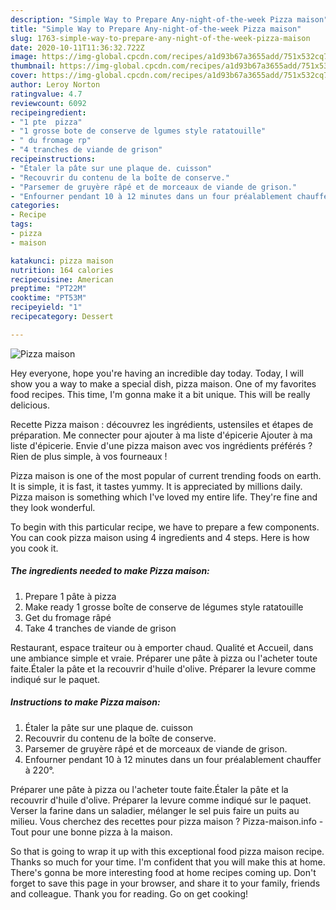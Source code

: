 ```yaml
---
description: "Simple Way to Prepare Any-night-of-the-week Pizza maison"
title: "Simple Way to Prepare Any-night-of-the-week Pizza maison"
slug: 1763-simple-way-to-prepare-any-night-of-the-week-pizza-maison
date: 2020-10-11T11:36:32.722Z
image: https://img-global.cpcdn.com/recipes/a1d93b67a3655add/751x532cq70/pizza-maison-photo-principale-de-la-recette.jpg
thumbnail: https://img-global.cpcdn.com/recipes/a1d93b67a3655add/751x532cq70/pizza-maison-photo-principale-de-la-recette.jpg
cover: https://img-global.cpcdn.com/recipes/a1d93b67a3655add/751x532cq70/pizza-maison-photo-principale-de-la-recette.jpg
author: Leroy Norton
ratingvalue: 4.7
reviewcount: 6092
recipeingredient:
- "1 pte  pizza"
- "1 grosse bote de conserve de lgumes style ratatouille"
- " du fromage rp"
- "4 tranches de viande de grison"
recipeinstructions:
- "Étaler la pâte sur une plaque de. cuisson"
- "Recouvrir du contenu de la boîte de conserve."
- "Parsemer de gruyère râpé et de morceaux de viande de grison."
- "Enfourner pendant 10 à 12 minutes dans un four préalablement chauffer à 220°."
categories:
- Recipe
tags:
- pizza
- maison

katakunci: pizza maison 
nutrition: 164 calories
recipecuisine: American
preptime: "PT22M"
cooktime: "PT53M"
recipeyield: "1"
recipecategory: Dessert

---
```



![Pizza maison](https://img-global.cpcdn.com/recipes/a1d93b67a3655add/751x532cq70/pizza-maison-photo-principale-de-la-recette.jpg)

Hey everyone, hope you're having an incredible day today. Today, I will show you a way to make a special dish, pizza maison. One of my favorites food recipes. This time, I'm gonna make it a bit unique. This will be really delicious.

Recette Pizza maison : découvrez les ingrédients, ustensiles et étapes de préparation. Me connecter pour ajouter à ma liste d&#39;épicerie Ajouter à ma liste d&#39;épicerie. Envie d&#39;une pizza maison avec vos ingrédients préférés ? Rien de plus simple, à vos fourneaux !

Pizza maison is one of the most popular of current trending foods on earth. It is simple, it is fast, it tastes yummy. It is appreciated by millions daily. Pizza maison is something which I've loved my entire life. They're fine and they look wonderful.


To begin with this particular recipe, we have to prepare a few components. You can cook pizza maison using 4 ingredients and 4 steps. Here is how you cook it.

<!--inarticleads1-->

##### The ingredients needed to make Pizza maison:

1. Prepare 1 pâte à pizza
1. Make ready 1 grosse boîte de conserve de légumes style ratatouille
1. Get  du fromage râpé
1. Take 4 tranches de viande de grison


Restaurant, espace traiteur ou à emporter chaud. Qualité et Accueil, dans une ambiance simple et vraie. Préparer une pâte à pizza ou l&#39;acheter toute faite.Étaler la pâte et la recouvrir d&#39;huile d&#39;olive. Préparer la levure comme indiqué sur le paquet. 

<!--inarticleads2-->

##### Instructions to make Pizza maison:

1. Étaler la pâte sur une plaque de. cuisson
1. Recouvrir du contenu de la boîte de conserve.
1. Parsemer de gruyère râpé et de morceaux de viande de grison.
1. Enfourner pendant 10 à 12 minutes dans un four préalablement chauffer à 220°.


Préparer une pâte à pizza ou l&#39;acheter toute faite.Étaler la pâte et la recouvrir d&#39;huile d&#39;olive. Préparer la levure comme indiqué sur le paquet. Verser la farine dans un saladier, mélanger le sel puis faire un puits au milieu. Vous cherchez des recettes pour pizza maison ? Pizza-maison.info - Tout pour une bonne pizza à la maison. 

So that is going to wrap it up with this exceptional food pizza maison recipe. Thanks so much for your time. I'm confident that you will make this at home. There's gonna be more interesting food at home recipes coming up. Don't forget to save this page in your browser, and share it to your family, friends and colleague. Thank you for reading. Go on get cooking!
